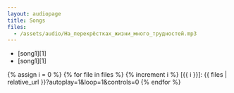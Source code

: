 ```yaml
---
layout: audiopage
title: Songs
files:
  - /assets/audio/На_перекрёстках_жизни_много_трудностей.mp3
---
```


- [song1][1]
- [song1][1]

{% assign i = 0 %}
{% for file in files %}
{% increment i %}
[{{ i }}]: {{ files | relative_url }}?autoplay=1&loop=1&controls=0
{% endfor %}

